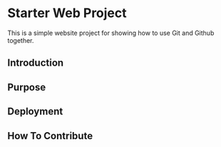 # Starter Web Project

This is a simple website project for showing how to use Git and Github together.

## Introduction 

## Purpose

## Deployment

## How To Contribute

